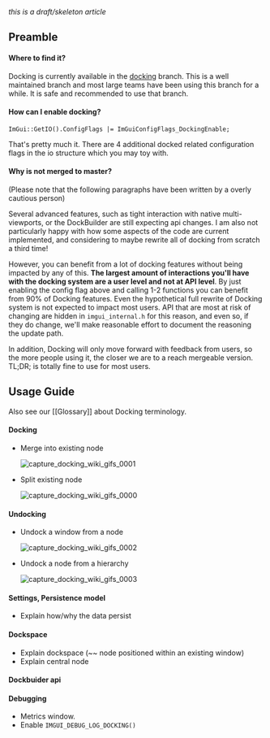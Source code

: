 _this is a draft/skeleton article_

## Preamble

#### Where to find it?

Docking is currently available in the [docking](https://github.com/ocornut/imgui/tree/docking) branch. This is a well maintained branch and most large teams have been using this branch for a while. It is safe and recommended to use that branch.

#### How can I enable docking?

`ImGui::GetIO().ConfigFlags |= ImGuiConfigFlags_DockingEnable;`

That's pretty much it.
There are 4 additional docked related configuration flags in the io structure which you may toy with.

#### Why is not merged to master?

(Please note that the following paragraphs have been written by a overly cautious person)

Several advanced features, such as tight interaction with native multi-viewports, or the DockBuilder are still expecting api changes. I am also not particularly happy with how some aspects of the code are current implemented, and considering to maybe rewrite all of docking from scratch a third time! 

However, you can benefit from a lot of docking features without being impacted by any of this. **The largest amount of interactions you'll have with the docking system are a user level and not at API level**. By just enabling the config flag above and calling 1-2 functions you can benefit from 90% of Docking features. Even the hypothetical full rewrite of Docking system is not expected to impact most users. API that are most at risk of changing are hidden in `imgui_internal.h` for this reason, and even so, if they do change, we'll make reasonable effort to document the reasoning the update path. 

In addition, Docking will only move forward with feedback from users, so the more people using it, the closer we are to a reach mergeable version. TL;DR; is totally fine to use for most users.

## Usage Guide

Also see our [[Glossary]] about Docking terminology.

#### Docking

- Merge into existing node

  ![capture_docking_wiki_gifs_0001](https://user-images.githubusercontent.com/19151258/82671137-ffb64300-9c46-11ea-8e98-1a78a128882d.gif)
- Split existing node

  ![capture_docking_wiki_gifs_0000](https://user-images.githubusercontent.com/19151258/82671136-ff1dac80-9c46-11ea-8794-6220d5bad078.gif)

#### Undocking

- Undock a window from a node

  ![capture_docking_wiki_gifs_0002](https://user-images.githubusercontent.com/19151258/82671170-0d6bc880-9c47-11ea-88fb-5761d163439a.gif)
- Undock a node from a hierarchy

  ![capture_docking_wiki_gifs_0003](https://user-images.githubusercontent.com/19151258/82671172-0e045f00-9c47-11ea-88b2-d84e18be2b6b.gif)

#### Settings, Persistence model

- Explain how/why the data persist

#### Dockspace

- Explain dockspace (~~ node positioned within an existing window)
- Explain central node

#### Dockbuider api

#### Debugging

- Metrics window.
- Enable `IMGUI_DEBUG_LOG_DOCKING()`
